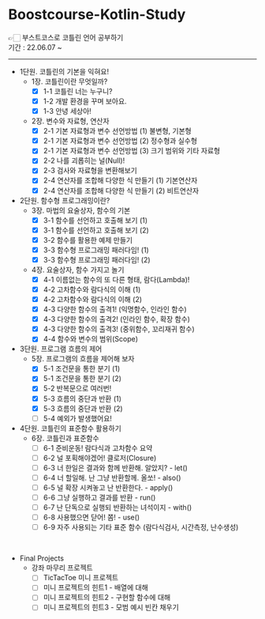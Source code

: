 # Boostcourse-Kotlin-Study
👉🏻 부스트코스로 코틀린 언어 공부하기  
기간 : 22.06.07 ~

---

- 1단원. 코틀린의 기본을 익혀요!
  - 1장. 코틀린이란 무엇일까?  
    - [x] 1-1 코틀린 너는 누구니?
    - [x] 1-2 개발 환경을 꾸며 보아요.
    - [x] 1-3 안녕 세상아!
  - 2장. 변수와 자료형, 연산자
    - [x] 2-1 기본 자료형과 변수 선언방법 (1) 불변형, 기본형
    - [x] 2-1 기본 자료형과 변수 선언방법 (2) 정수형과 실수형
    - [x] 2-1 기본 자료형과 변수 선언방법 (3) 크기 범위와 기타 자료형
    - [x] 2-2 나를 괴롭히는 널(Null)!
    - [x] 2-3 검사와 자료형을 변환해보기
    - [x] 2-4 연산자를 조합해 다양한 식 만들기 (1) 기본연산자
    - [x] 2-4 연산자를 조합해 다양한 식 만들기 (2) 비트연산자
- 2단원. 함수형 프로그래밍이란?
  - 3장. 마법의 요술상자, 함수의 기본
    - [x] 3-1 함수를 선언하고 호출해 보기 (1)
    - [x] 3-1 함수를 선언하고 호출해 보기 (2)
    - [x] 3-2 함수를 활용한 예제 만들기
    - [x] 3-3 함수형 프로그래밍 패러다임! (1)
    - [x] 3-3 함수형 프로그래밍 패러다임! (2)
  - 4장. 요술상자, 함수 가지고 놀기
    - [x] 4-1 이름없는 함수의 또 다른 형태, 람다(Lambda)!
    - [x] 4-2 고차함수와 람다식의 이해 (1)
    - [x] 4-2 고차함수와 람다식의 이해 (2)
    - [x] 4-3 다양한 함수의 출격1! (익명함수, 인라인 함수)
    - [x] 4-3 다양한 함수의 출격2! (인라인 함수, 확장 함수)
    - [x] 4-3 다양한 함수의 출격3! (중위함수, 꼬리재귀 함수)
    - [x] 4-4 함수와 변수의 범위(Scope)
- 3단원. 프로그램 흐름의 제어
  - 5장. 프로그램의 흐름을 제어해 보자
    - [x] 5-1 조건문을 통한 분기 (1)
    - [x] 5-1 조건문을 통한 분기 (2)
    - [x] 5-2 반복문으로 여러번!
    - [x] 5-3 흐름의 중단과 반환 (1)
    - [x] 5-3 흐름의 중단과 반환 (2)
    - [ ] 5-4 예외가 발생했어요!
- 4단원. 코틀린의 표준함수 활용하기
  - 6장. 코틀린과 표준함수
    - [ ] 6-1 준비운동! 람다식과 고차함수 요약
    - [ ] 6-2 널 포획해야겠어! 클로저(Closure)
    - [ ] 6-3 너 한일은 결과와 함께 반환해. 알았지? - let()
    - [ ] 6-4 너 할일해. 난 그냥 반환할께. 올쏘! - also()
    - [ ] 6-5 널 확장 시켜놓고 난 반환한다. - apply()
    - [ ] 6-6 그냥 실행하고 결과를 반환 - run()
    - [ ] 6-7 난 단독으로 실행되 반환하는 녀석이지 - with()
    - [ ] 6-8 사용했으면 닫어! 쫌! - use()
    - [ ] 6-9 자주 사용되는 기타 표준 함수 (람다식검사, 시간측정, 난수생성)

<br/>

- Final Projects
  - 강좌 마무리 프로젝트
    - [ ] TicTacToe 미니 프로젝트
    - [ ] 미니 프로젝트의 힌트1 - 배열에 대해
    - [ ] 미니 프로젝트의 힌트2 - 구현할 함수에 대해
    - [ ] 미니 프로젝트의 힌트3 - 모범 예시 빈칸 채우기
